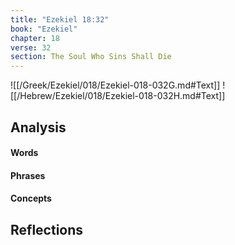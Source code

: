 ```yaml
---
title: "Ezekiel 18:32"
book: "Ezekiel"
chapter: 18
verse: 32
section: The Soul Who Sins Shall Die
---
```

![[/Greek/Ezekiel/018/Ezekiel-018-032G.md#Text]]
![[/Hebrew/Ezekiel/018/Ezekiel-018-032H.md#Text]]

## Analysis

#### Words

#### Phrases

#### Concepts

## Reflections
